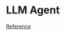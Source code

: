 # LLM Agent

[Reference](https://github.com/avrabyt/OpenAI-WebApps-Youtube-Tutorial/blob/main/One-Prompt-Charts/README.md)

